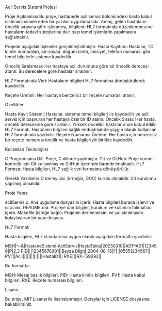 Acil Servis Sistemi Projesi

Proje Açıklaması
Bu proje, hastanede acil servis bölümündeki hasta kabul sistemini simüle eden bir yazılım uygulamasıdır. 
Amaç, gelen hastaların öncelik sırasına göre işlenmesi, bilgilerin HL7 formatında düzenlenmesi ve hastaların tedavi süreçlerine dair bazı temel işlemlerin yapılmasını sağlamaktır.


Projede aşağıdaki işlemler gerçekleştirilmiştir:
Hasta Kayıtları: Hastalar, TC kimlik numaraları, ad-soyad, doğum tarihi, cinsiyet, telefon numarası gibi temel bilgilerle sisteme kaydedilir.

Öncelik Sıralaması: Her hastaya acil durumuna göre bir öncelik derecesi atanır. Bu derecelere göre hastalar sıralanır.

HL7 Formatında Veri: Hastaların bilgileri HL7 formatına dönüştürülerek kaydedilir.

Reçete Üretimi: Her hastaya benzersiz bir reçete numarası atanır.


Özellikler

Hasta Kayıt Sistemi: Hastalar, sisteme temel bilgileri ile kaydedilir ve acil servis için başvuran her hastaya özel bir ID atanır.
Öncelik Sırası: Her hasta, öncelik derecesine göre sıralanır. Yüksek öncelikli hastalar önce kabul edilir.
HL7 Formatı: Hastaların bilgileri sağlık endüstrisinde yaygın olarak kullanılan HL7 formatında yazdırılır.
Reçete Numarası Üretme: Her hasta için benzersiz bir reçete numarası üretilir ve hasta bilgileriyle birlikte kaydedilir.


Kullanılan Teknolojiler

C Programlama Dili: Proje, C dilinde yazılmıştır.
Git ve GitHub: Proje sürüm kontrolü için Git kullanılmış ve GitHub üzerinde barındırılmaktadır.
HL7 Formatı: Hasta bilgileri, HL7 sağlık veri formatına dönüştürülür.


Gerekli Yazılımlar
C derleyicisi (örneğin, GCC) kurulu olmalıdır.
Git kurulumu yapılmış olmalıdır.


Proje Yapısı

acilServis.c: Ana uygulama dosyasını içerir. Hasta bilgileri burada işlenir ve sıralanır.
README.md: Projeye dair bilgiler, kurulum ve kullanım talimatları içerir.
Makefile (isteğe bağlı): Projenin derlenmesini ve çalıştırılmasını kolaylaştıran bir yapı dosyası.


HL7 Formatı

Hasta bilgileri, HL7 standardına uygun olarak aşağıdaki formatta yazdırılır:

MSH|^~\&|HastaneSistemi|AcilServis|HastaTakip|20250310||ADT^A01|123456|P|2.3
PID|||12345678901||Beyza Bilgit||2004-08-16|F|||05551234567||
PV1||Acil||||||||||||||HastaID1||
RXE|||RX-159393||

Bu formatta:

MSH: Mesaj başlık bilgileri.
PID: Hasta kimlik bilgileri.
PV1: Hasta kabul bilgileri.
RXE: Reçete numarası bilgileri.


Lisans

Bu proje, MIT Lisansı ile lisanslanmıştır. Detaylar için LICENSE dosyasına bakabilirsiniz.





















